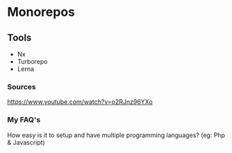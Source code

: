 # Monorepos

## Tools
- Nx
- Turborepo
- Lerna

### Sources
https://www.youtube.com/watch?v=o2RJnz96YXo


### My FAQ's

How easy is it to setup and have multiple programming languages? (eg: Php & Javascript)
